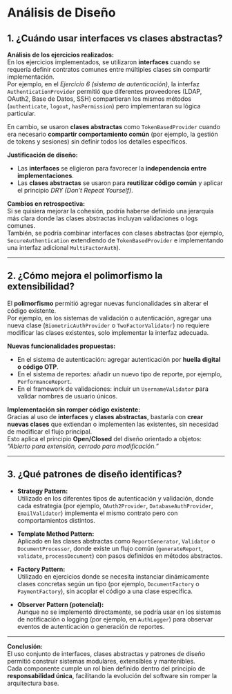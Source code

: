 #  Análisis de Diseño

## 1. ¿Cuándo usar **interfaces** vs **clases abstractas**?

**Análisis de los ejercicios realizados:**  
En los ejercicios implementados, se utilizaron **interfaces** cuando se requería definir contratos comunes entre múltiples clases sin compartir implementación.  
Por ejemplo, en el *Ejercicio 6 (sistema de autenticación)*, la interfaz `AuthenticationProvider` permitió que diferentes proveedores (LDAP, OAuth2, Base de Datos, SSH) compartieran los mismos métodos (`authenticate`, `logout`, `hasPermission`) pero implementaran su lógica particular.

En cambio, se usaron **clases abstractas** como `TokenBasedProvider` cuando era necesario **compartir comportamiento común** (por ejemplo, la gestión de tokens y sesiones) sin definir todos los detalles específicos.

**Justificación de diseño:**  
- Las **interfaces** se eligieron para favorecer la **independencia entre implementaciones**.  
- Las **clases abstractas** se usaron para **reutilizar código común** y aplicar el principio *DRY (Don’t Repeat Yourself)*.  

**Cambios en retrospectiva:**  
Si se quisiera mejorar la cohesión, podría haberse definido una jerarquía más clara donde las clases abstractas incluyan validaciones o logs comunes.  
También, se podría combinar interfaces con clases abstractas (por ejemplo, `SecureAuthentication` extendiendo de `TokenBasedProvider` e implementando una interfaz adicional `MultiFactorAuth`).

---

## 2. ¿Cómo mejora el polimorfismo la extensibilidad?

El **polimorfismo** permitió agregar nuevas funcionalidades sin alterar el código existente.  
Por ejemplo, en los sistemas de validación o autenticación, agregar una nueva clase (`BiometricAuthProvider` o `TwoFactorValidator`) no requiere modificar las clases existentes, solo implementar la interfaz adecuada.

**Nuevas funcionalidades propuestas:**
- En el sistema de autenticación: agregar autenticación por **huella digital o código OTP**.  
- En el sistema de reportes: añadir un nuevo tipo de reporte, por ejemplo, `PerformanceReport`.  
- En el framework de validaciones: incluir un `UsernameValidator` para validar nombres de usuario únicos.

**Implementación sin romper código existente:**  
Gracias al uso de **interfaces** y **clases abstractas**, bastaría con **crear nuevas clases** que extiendan o implementen las existentes, sin necesidad de modificar el flujo principal.  
Esto aplica el principio **Open/Closed** del diseño orientado a objetos: *“Abierto para extensión, cerrado para modificación.”*

---

## 3. ¿Qué patrones de diseño identificas?

- **Strategy Pattern:**  
  Utilizado en los diferentes tipos de autenticación y validación, donde cada estrategia (por ejemplo, `OAuth2Provider`, `DatabaseAuthProvider`, `EmailValidator`) implementa el mismo contrato pero con comportamientos distintos.

- **Template Method Pattern:**  
  Aplicado en las clases abstractas como `ReportGenerator`, `Validator` o `DocumentProcessor`, donde existe un flujo común (`generateReport`, `validate`, `processDocument`) con pasos definidos en métodos abstractos.

- **Factory Pattern:**  
  Utilizado en ejercicios donde se necesita instanciar dinámicamente clases concretas según un tipo (por ejemplo, `DocumentFactory` o `PaymentFactory`), sin acoplar el código a una clase específica.

- **Observer Pattern (potencial):**  
  Aunque no se implementó directamente, se podría usar en los sistemas de notificación o logging (por ejemplo, en `AuthLogger`) para observar eventos de autenticación o generación de reportes.

---

**Conclusión:**  
El uso conjunto de interfaces, clases abstractas y patrones de diseño permitió construir sistemas modulares, extensibles y mantenibles.  
Cada componente cumple un rol bien definido dentro del principio de **responsabilidad única**, facilitando la evolución del software sin romper la arquitectura base.
